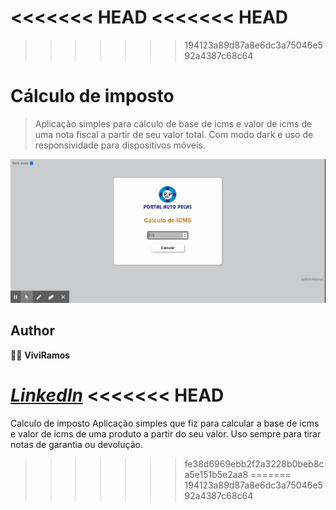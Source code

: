 <<<<<<< HEAD
<<<<<<< HEAD
=======
>>>>>>> 194123a89d87a8e6dc3a75046e592a4387c68c64
# Cálculo de imposto

> Aplicação simples para cálculo de base de icms e valor de icms de uma nota fiscal a partir de seu valor total. 
> Com modo dark e uso de responsividade para dispositivos móveis.

![](imposto.gif)

## Author 
:woman_technologist: **ViviRamos**

[*LinkedIn*](https://linkedin.com/in/viviane-ramos-luz-346169187)
<<<<<<< HEAD
=======
Calculo de imposto
 Aplicação simples que fiz para calcular a base de icms e valor de icms de uma produto a partir do seu valor. Uso sempre para tirar notas de garantia ou devolução.
>>>>>>> fe38d6969ebb2f2a3228b0beb8ca5e151b5e2aa8
=======
>>>>>>> 194123a89d87a8e6dc3a75046e592a4387c68c64
